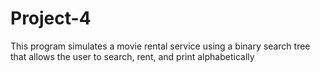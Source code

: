 # Project-4
This program simulates a movie rental service using a binary search tree that allows the user to search, rent, and print alphabetically
